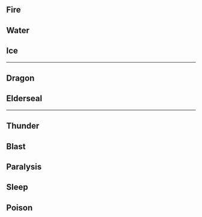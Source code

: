 ## Fire
## Water
## Ice

---

## Dragon

## Elderseal

---

## Thunder

## Blast

## Paralysis

## Sleep

## Poison

